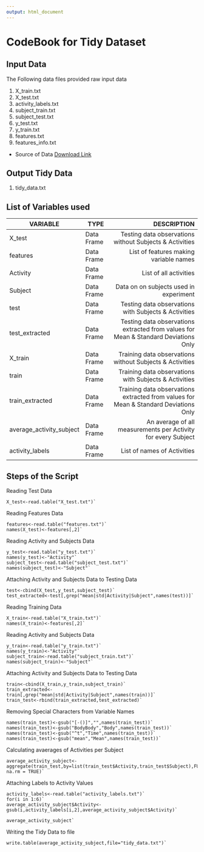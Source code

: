 ```yaml
---
output: html_document
---
```

# CodeBook for Tidy Dataset

## Input Data

The Following data files provided raw input data

1. X_train.txt
2. X_test.txt
3. activity_labels.txt
4. subject_train.txt
5. subject_test.txt
6. y_test.txt
7. y_train.txt
8. features.txt
9. features_info.txt

* Source of Data 
[Download Link](https://d396qusza40orc.cloudfront.net/getdata%2Fprojectfiles%2FUCI%20HAR%20Dataset.zip) 

## Output Tidy Data
1. tidy_data.txt

## List of Variables used
|VARIABLE                  |TYPE            |DESCRIPTION|
|--------------------------|----------------|----------:|
|X_test                    |Data Frame      |Testing data observations without Subjects & Activities|
|features                  |Data Frame      |List of features making variable names|
|Activity                  |Data Frame      |List of all activities|
|Subject                   |Data Frame      |Data on on subjects used in experiment|
|test                      |Data Frame      |Testing data observations with Subjects & Activities|
|test_extracted            |Data Frame      |Testing data observations extracted from values for Mean & Standard Deviations Only|
|X_train                   |Data Frame      |Training data observations without Subjects & Activities|
|train                     |Data Frame      |Training data observations with Subjects & Activities|
|train_extracted           |Data Frame      |Training data observations extracted from values for Mean & Standard Deviations Only|
|average_activity_subject  |Data Frame      |An average of all measurements per Activity for every Subject|
|activity_labels           |Data Frame      |List of names of Activities|



## Steps of the Script
Reading Test Data
```
X_test<-read.table("X_test.txt")`
```

Reading Features Data
```
features<-read.table("features.txt")`
names(X_test)<-features[,2]`
```

Reading Activity and Subjects Data
```
y_test<-read.table("y_test.txt")`
names(y_test)<-"Activity"`
subject_test<-read.table("subject_test.txt")`
names(subject_test)<-"Subject"`
```

Attaching Activity and Subjects Data to Testing Data
```
test<-cbind(X_test,y_test,subject_test)`
test_extracted<-test[,grep("mean|std|Activity|Subject",names(test))]`
```

Reading Training Data
```
X_train<-read.table("X_train.txt")`
names(X_train)<-features[,2]`
```

Reading Activity and Subjects Data
```
y_train<-read.table("y_train.txt")`
names(y_train)<-"Activity"`
subject_train<-read.table("subject_train.txt")`
names(subject_train)<-"Subject"`
```

Attaching Activity and Subjects Data to Testing Data
```
train<-cbind(X_train,y_train,subject_train)`
train_extracted<-train[,grep("mean|std|Activity|Subject",names(train))]`
train_test<-rbind(train_extracted,test_extracted)`
```

Removing Special Characters from Variable Names
```
names(train_test)<-gsub("[-()]","",names(train_test))`
names(train_test)<-gsub("BodyBody","Body",names(train_test))`
names(train_test)<-gsub("^t","Time",names(train_test))`
names(train_test)<-gsub("mean","Mean",names(train_test))`
```

Calculating avaerages of Activities per Subject 
```
average_activity_subject<-aggregate(train_test,by=list(train_test$Activity,train_test$Subject),FUN=mean, na.rm = TRUE)`
```

Attaching Labels to Activity Values
```
activity_labels<-read.table("activity_labels.txt")`
for(i in 1:6)`
average_activity_subject$Activity<-gsub(i,activity_labels[i,2],average_activity_subject$Activity)`
```

```
average_activity_subject`
```

Writing the Tidy Data to file
```
write.table(average_activity_subject,file="tidy_data.txt")`
```  
